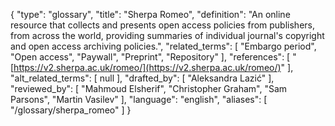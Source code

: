 {
    "type": "glossary",
    "title": "Sherpa Romeo",
    "definition": "An online resource that collects and presents open access policies from publishers, from across the world, providing summaries of individual journal's copyright and open access archiving policies.",
    "related_terms": [
        "Embargo period",
        "Open access",
        "Paywall",
        "Preprint",
        "Repository"
    ],
    "references": [
        "[https://v2.sherpa.ac.uk/romeo/](https://v2.sherpa.ac.uk/romeo/)"
    ],
    "alt_related_terms": [
        null
    ],
    "drafted_by": [
        "Aleksandra Lazić"
    ],
    "reviewed_by": [
        "Mahmoud Elsherif",
        "Christopher Graham",
        "Sam Parsons",
        "Martin Vasilev"
    ],
    "language": "english",
    "aliases": [
        "/glossary/sherpa_romeo"
    ]
}